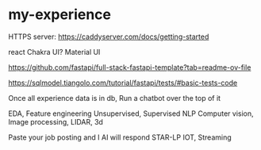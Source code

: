 # my-experience

HTTPS server:
https://caddyserver.com/docs/getting-started

react
Chakra UI?
Material UI

https://github.com/fastapi/full-stack-fastapi-template?tab=readme-ov-file


https://sqlmodel.tiangolo.com/tutorial/fastapi/tests/#basic-tests-code

Once all experience data is in db, Run a chatbot over the top of it

EDA, Feature engineering
Unsupervised, Supervised
NLP
Computer vision, Image processing, LIDAR, 3d

Paste your job posting and I AI will respond
STAR-LP
IOT, Streaming
